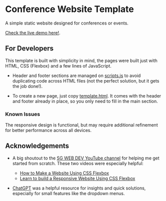# Conference Website Template

A simple static website designed for conferences or events.

[Check the live demo here!](https://nahimsouza.github.io/conference-website).

## For Developers

This template is built with simplicity in mind, the pages were built just with HTML, CSS (Flexbox) and a few lines of JavaScript. 

* Header and footer sections are managed on [scripts.js](scripts.js) to avoid duplicating code across HTML files (not the perfect solution, but it gets the job done!).

* To create a new page, just copy [template.html](template.html). It comes with the header and footer already in place, so you only need to fill in the main section.

### Known Issues

The responsive design is functional, but may require additional refinement for better performance across all devices.

## Acknowledgements

* A big shoutout to the [SG WEB DEV YouTube channel](https://www.youtube.com/@SGWEBDEV) for helping me get started from scratch. These two videos were especially helpful:

    * [How to Make a Website Using CSS Flexbox](https://www.youtube.com/watch?v=SP1QMG6WPNk)
    * [Learn to build a Responsive Website Using CSS Flexbox](https://www.youtube.com/watch?v=TId6holGVeY)

* [ChatGPT](https://chatgpt.com/) was a helpful resource for insights and quick solutions, especially for small features like the dropdown menus.
